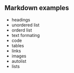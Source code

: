 ## Markdown examples 

- headings
- unordered list
- orderd list
- text formating
- code
- tables
- links
- images
- autolist
- lists
